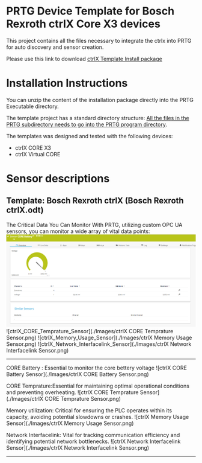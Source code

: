 PRTG Device Template for  Bosch Rexroth ctrlX Core X3 devices
===========================================

This project contains all the files necessary to integrate the ctrlx
into PRTG for auto discovery and sensor creation.

Please use this link to download [ctrlX  Template Install package](https://gitlab.com/PRTG/Device-Templates/ctrlX/-/jobs/artifacts/master/download?job=PRTGDistZip)

Installation Instructions
=========================
You can unzip the content of the installation package directly into the PRTG Executable directory.


The template project has a standard directory structure:
[All the files in the PRTG subdirectory needs to go into the PRTG program directory](https://kb.paessler.com/en/topic/463-how-and-where-does-prtg-store-its-data). 

The templates was designed and tested with  the following devices:
* ctrlX CORE X3
* ctrlX Virtual CORE

Sensor descriptions
====

Template: Bosch Rexroth ctrlX (Bosch Rexroth ctrlX.odt)
------
The Critical Data You Can Monitor With PRTG, utilizing custom OPC UA sensors, you can monitor a wide array of vital data points:
![ctrlX CORE Battery Sensor](./Images/ctrlX_CORE_Battery_Sensor.png)
![ctrlX_CORE_Temprature_Sensor](./Images/ctrlX CORE Temprature Sensor.png)
![ctrlX_Memory_Usage_Sensor](./Images/ctrlX Memory Usage Sensor.png)
![ctrlX_Network_Interfacelink_Sensor](./Images/ctrlX Network Interfacelink Sensor.png)

------

CORE Battery : Essential to monitor the core bettery voltage
![ctrlX CORE Battery Sensor](./Images/ctrlX CORE Battery Sensor.png)

CORE Temprature:Essential for maintaining optimal operational conditions and preventing overheating.
![ctrlX CORE Temprature Sensor](./Images/ctrlX CORE Temprature Sensor.png)

Memory utilization: Critical for ensuring the PLC operates within its capacity, avoiding potential slowdowns or crashes.
![ctrlX Memory Usage Sensor](./Images/ctrlX Memory Usage Sensor.png)

Network Interfacelink: Vital for tracking communication efficiency and identifying potential network bottlenecks.
![ctrlX Network Interfacelink Sensor](./Images/ctrlX Network Interfacelink Sensor.png)

------

